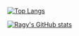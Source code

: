 [![Top Langs](https://github-readme-stats.vercel.app/api/top-langs/?username=ragy2801&show_icons=true&theme=dracula)](https://github.com/anuraghazra/github-readme-stats)

[![Ragy's GitHub stats](https://github-readme-stats.vercel.app/api?username=ragy2801&theme=dracula)](https://github.com/anuraghazra/github-readme-stats)
